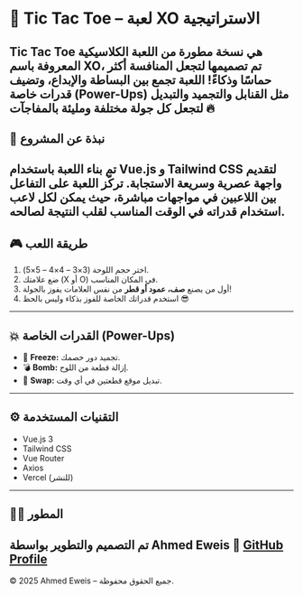 # 🎯 Tic Tac Toe – لعبة XO الاستراتيجية
**Tic Tac Toe** هي نسخة مطورة من اللعبة الكلاسيكية المعروفة باسم **XO**، تم تصميمها لتجعل المنافسة أكثر حماسًا وذكاءً!
اللعبة تجمع بين البساطة والإبداع، وتضيف **قدرات خاصة (Power-Ups)** مثل القنابل والتجميد والتبديل لتجعل كل جولة مختلفة ومليئة بالمفاجآت 🔥
---
## 🧩 نبذة عن المشروع
تم بناء اللعبة باستخدام **Vue.js** و **Tailwind CSS** لتقديم واجهة عصرية وسريعة الاستجابة.
تركّز اللعبة على **التفاعل بين اللاعبين** في مواجهات مباشرة، حيث يمكن لكل لاعب استخدام قدراته في الوقت المناسب لقلب النتيجة لصالحه.
---
## 🎮 طريقة اللعب
1. اختر حجم اللوحة (3×3 – 4×4 – 5×5).
2. ضع علامتك (X أو O) في المكان المناسب.
3. أول من يصنع **صف، عمود أو قطر** من نفس العلامات يفوز بالجولة!
4. استخدم قدراتك الخاصة للفوز بذكاء وليس بالحظ 😎
---
## 💥 القدرات الخاصة (Power-Ups)
- 🧊 **Freeze:** تجميد دور خصمك.
- 💣 **Bomb:** إزالة قطعة من اللوح.
- 🔄 **Swap:** تبديل موقع قطعتين في أي وقت.
---
## ⚙️ التقنيات المستخدمة
- Vue.js 3
- Tailwind CSS
- Vue Router
- Axios
- Vercel (للنشر)
---
## 👨‍💻 المطور
تم التصميم والتطوير بواسطة **Ahmed Eweis**
🔗 [GitHub Profile](https://github.com/ahmedeweis)
---
© 2025 Ahmed Eweis – جميع الحقوق محفوظة.
